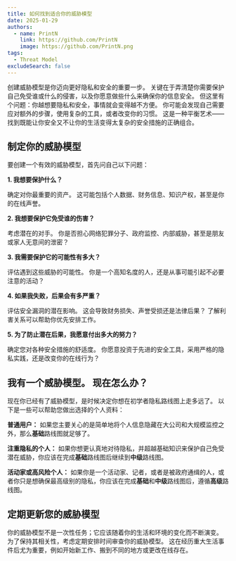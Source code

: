 ```yaml
---
title: 如何找到适合你的威胁模型
date: 2025-01-29
authors:
  - name: PrintN
    link: https://github.com/PrintN
    image: https://github.com/PrintN.png
tags:
  - Threat Model
excludeSearch: false
---
```

创建威胁模型是你迈向更好隐私和安全的重要一步。 关键在于弄清楚你需要保护自己免受谁或什么的侵害，以及你愿意做些什么来确保你的信息安全。 但这里有个问题：你越想要隐私和安全，事情就会变得越不方便。 你可能会发现自己需要应对额外的步骤，使用复杂的工具，或者改变你的习惯。 这是一种平衡艺术——找到既能让你安全又不让你的生活变得太复杂的安全措施的正确组合。

## 制定你的威胁模型
要创建一个有效的威胁模型，首先问自己以下问题：

**1. 我想要保护什么？**

确定对你最重要的资产。 这可能包括个人数据、财务信息、知识产权，甚至是你的在线声誉。

**2. 我想要保护它免受谁的伤害？**

考虑潜在的对手。 你是否担心网络犯罪分子、政府监控、内部威胁，甚至是朋友或家人无意间的泄密？

**3. 我需要保护它的可能性有多大？**

评估遇到这些威胁的可能性。 你是一个高知名度的人，还是从事可能引起不必要注意的活动？

**4. 如果我失败，后果会有多严重？**

评估安全漏洞的潜在影响。 这会导致财务损失、声誉受损还是法律后果？ 了解利害关系可以帮助你优先安排工作。

**5. 为了防止潜在后果，我愿意付出多大的努力？**

确定您对各种安全措施的舒适度。 你愿意投资于先进的安全工具，采用严格的隐私实践，还是改变你的在线行为？

## 我有一个威胁模型。 现在怎么办？
现在你已经有了威胁模型，是时候决定你想在初学者隐私路线图上走多远了。 以下是一些可以帮助您做出选择的个人资料：

**普通用户：** 如果您主要关心的是简单地将个人信息隐藏在大公司和大规模监控之外，那么**基础**路线图就足够了。

**注重隐私的个人：** 如果你想更认真地对待隐私，并超越基础知识来保护自己免受潜在威胁，你应该在完成**基础**路线图后继续到**中级**路线图。

**活动家或高风险个人：** 如果你是一个活动家、记者，或者是被政府通缉的人，或者你只是想确保最高级别的隐私，你应该在完成**基础**和**中级**路线图后，遵循**高级**路线图。

## 定期更新您的威胁模型

你的威胁模型不是一次性任务；它应该随着你的生活和环境的变化而不断演变。 为了保持其相关性，考虑定期安排时间审查你的威胁模型。 这在经历重大生活事件后尤为重要，例如开始新工作、搬到不同的地方或更改在线存在。